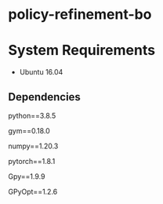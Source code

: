 # policy-refinement-bo


# System Requirements

- Ubuntu 16.04

## Dependencies

python==3.8.5

gym==0.18.0

numpy==1.20.3

pytorch==1.8.1

Gpy==1.9.9

GPyOpt==1.2.6

